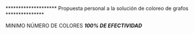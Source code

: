******************** Propuesta personal a la solución de coloreo de grafos ***************


MINIMO NÚMERO DE COLORES ***100% DE EFECTIVIDAD***
